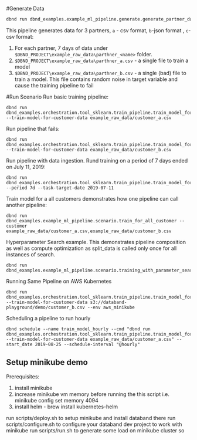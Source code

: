#Generate Data

```bash
dbnd run dbnd_examples.example_ml_pipeline.generate.generate_partner_data
```

This pipeline generates data for 3 partners, `a` - csv format, `b`-json format , `c`-csv format:

1. For each partner, 7 days of data under `$DBND_PROJECT\example_raw_data\parthner_<name>` folder.
2. `$DBND_PROJECT\example_raw_data\parthner_a.csv` - a single file to train a model
3. `$DBND_PROJECT\example_raw_data\parthner_b.csv` - a single (bad) file to train a model.
   This file contains random noise in target variable and cause the training pipeline to fail

#Run Scenario
Run basic training pipeline:

```
dbnd run dbnd_examples.orchestration.tool_sklearn.train_pipeline.train_model_for_customer --train-model-for-customer-data example_raw_data/customer_a.csv
```

Run pipeline that fails:

```
dbnd run dbnd_examples.orchestration.tool_sklearn.train_pipeline.train_model_for_customer --train-model-for-customer-data example_raw_data/customer_b.csv
```

Run pipeline with data ingestion. Rund training on a period of 7 days ended on July 11, 2019:

```
dbnd run dbnd_examples.orchestration.tool_sklearn.train_pipeline.train_model_for_customer --period 7d --task-target-date 2019-07-11
```

Train model for a all customers demonstrates how one pipeline can call another pipeline:

```
dbnd run dbnd_examples.example_ml_pipeline.scenario.train_for_all_customer --customer example_raw_data/customer_a.csv,example_raw_data/customer_b.csv
```

Hyperparameter Search example. This demonstrates pipeline composition as well as compute optimization as split_data is called only once for all instances of search.

```
dbnd run dbnd_examples.example_ml_pipeline.scenario.training_with_parameter_search
```

Running Same Pipeline on AWS Kubernetes

```
dbnd run dbnd_examples.orchestration.tool_sklearn.train_pipeline.train_model_for_customer --train-model-for-customer-data s3://databand-playground/demo/customer_b.csv --env aws_minikube
```

Scheduling a pipeline to run hourly

```
dbnd schedule --name train_model_hourly --cmd "dbnd run dbnd_examples.orchestration.tool_sklearn.train_pipeline.train_model_for_customer --train-model-for-customer-data example_raw_data/customer_a.csv" --start_date 2019-08-25 --schedule-interval "@hourly"
```

## Setup minikube demo

Prerequisites:

1.  install minikube
2.  increase minikube vm memory before running the this script i.e. minikube config set memory 4094
3.  install helm - brew install kubernetes-helm

run scripts/deploy.sh to setup minikube and install databand there
run scripts/configure.sh to configure your databand dev project to work with minikube
run scripts/run.sh to generate some load on minikube cluster so
